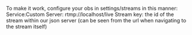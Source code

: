 To make it work, configure your obs in settings/streams in this manner:
Service:Custom
Server: rtmp://localhost/live
Stream key: the id of the stream within our json server (can be seen from the url when navigating to the stream itself)
